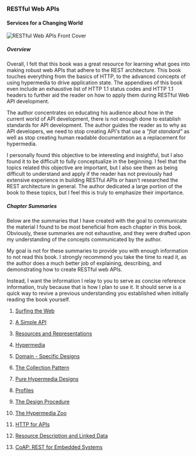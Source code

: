 ### RESTful Web APIs
#### Services for a Changing World

![RESTful Web APIs Front Cover](http://restfulwebapis.com/images/rwa-cover.jpg)

##### Overview

Overall, I felt that this book was a great resource for learning what goes into making robust web APIs that adhere to the REST architecture. This book touches everything from the basics of HTTP, to the advanced concepts of using hypermedia to drive application state. The appendixes of this book even include an exhaustive list of HTTP 1.1 status codes and HTTP 1.1 headers to further aid the reader on how to apply them during RESTful Web API development.

The author concentrates on educating his audience about how in the current world of API development, there is not enough done to establish standards for API development. The author guides the reader as to why as API developers, we need to stop creating API's that use a _"fiat standard"_ as well as stop creating human readable documentation as a replacement for hypermedia.

I personally found this objective to be interesting and insightful, but I also found it to be difficult to fully conceptualize in the beginning. I feel that the topics related this objective are important, but I also see them as being difficult to understand and apply if the reader has not previously had extensive experience in building RESTful APIs or hasn't researched the REST architecture in general. The author dedicated a large portion of the book to these topics, but I feel this is truly to emphasize their importance.

##### Chapter Summaries

Below are the summaries that I have created with the goal to communicate the material I found to be most beneficial from each chapter in this book. Obviously, these summaries are not exhaustive, and they were drafted upon my understanding of the concepts communicated by the author.

My goal is not for these summaries to provide you with enough information to not read this book. I strongly recommend you take the time to read it, as the author does a much better job of explaining, describing, and demonstrating how to create RESTful web APIs.

Instead, I want the information I relay to you to serve as concise reference information, truly because that is how I plan to use it. It should serve is a quick way to revive a previous understanding you established when initially reading the book yourself.

  1. [Surfing the Web](chapter_1.md)

  2. [A Simple API](chapter_2.md)

  3. [Resources and Representations](chapter_3.md)

  4. [Hypermedia](chapter_4.md)

  5. [Domain - Specific Designs](chapter_5.md)

  6. [The Collection Pattern](chapter_6.md)

  7. [Pure Hypermedia Designs](chapter_7.md)

  8. [Profiles](chapter_8.md)

  9. [The Design Procedure](chapter_9.md)

  10. [The Hypermedia Zoo](chapter_10.md)

  11. [HTTP for APIs](chapter_11.md)

  12. [Resource Description and Linked Data](chapter_12.md)

  13. [CoAP: REST for Embedded Systems](chapter_13.md)
